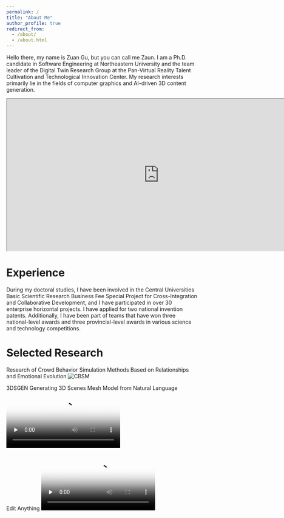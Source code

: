 ```yaml
---
permalink: /
title: "About Me"
author_profile: true
redirect_from: 
  - /about/
  - /about.html
---
```


Hello there, my name is Zuan Gu, but you can call me Zaun. I am a Ph.D. candidate in Software Engineering at Northeastern University and the team leader of the Digital Twin Research Group at the Pan-Virtual Reality Talent Cultivation and Technological Innovation Center. My research interests primarily lie in the fields of computer graphics and AI-driven 3D content generation.
<iframe
    width="800"
    height="400"
    src="https://my.spline.design/particles-31208c08c39f7a2506123cda8d0a4c9e/"
    title="Example Web Page">
</iframe>


Experience
======
During my doctoral studies, I have been involved in the Central Universities Basic Scientific Research Business Fee Special Project for Cross-Integration and Collaborative Development, and I have participated in over 30 enterprise horizontal projects. I have applied for two national invention patents. Additionally, I have been part of teams that have won three national-level awards and three provincial-level awards in various science and technology competitions.

Selected Research
======
Research of Crowd Behavior Simulation Methods Based on Relationships and Emotional Evolution
![CBSM](guzuan.github.io/images/LLM.png)

3DSGEN Generating 3D Scenes Mesh Model from Natural Language
<video id="video" controls="" preload="none" poster="封面">
      <source id="mp4" src="images/3dsgen.mp4" type="video/mp4">
</video>

Edit Anything
<video id="video" controls="" preload="none" poster="封面">
      <source id="mp4" src="images/editanything.mp4" type="video/mp4">
</video>

